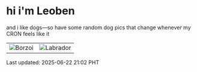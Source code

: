# hi i'm Leoben

and i like dogs—so have some random dog pics that change whenever my CRON feels like it

|  |  |
|--------|----------|
| ![Borzoi](https://random-dog-vercel.vercel.app/api/random-borzoi?v=1750597377) | ![Labrador](https://random-dog-vercel.vercel.app/api/random-labrador?v=1750597377) |

Last updated: 2025-06-22 21:02 PHT
